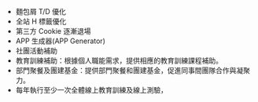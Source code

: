 * 麵包屑 T/D 優化
* 全站 H 標籤優化
* 第三方 Cookie 逐漸退場
* APP 生成器(APP Generator)
* 社團活動補助
* 教育訓練補助：根據個人職能需求，提供相應的教育訓練課程補助。
* 部門聚餐及團建基金：提供部門聚餐和團建基金，促進同事間團隊合作與凝聚力。
* 每年執行至少⼀次全體線上教育訓練及線上測驗，